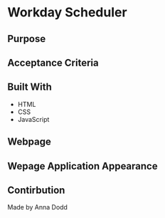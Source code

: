 # Workday Scheduler 

## Purpose

## Acceptance Criteria

## Built With
- HTML
- CSS
- JavaScript

## Webpage 

## Wepage Application Appearance 

## Contirbution
Made by Anna Dodd 